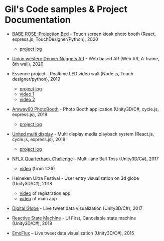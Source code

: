 # Gil's Code samples & Project Documentation

* [BABE ROSE-Projection Bed](BABEROSE/) - Touch screen kiosk photo booth (React, express.js, TouchDesigner/Python), 2020
    * [project log](https://drive.google.com/open?id=1UpzV4eSG3WeJ0lvu2N6QV35moPl6eFwikoFQZV6edZg)
    
* [Union western Denver Nuggets AR](nugget-ar/) - Web based AR (Web AR, A-frame, 8th wall), 2020

* Essence project - Realtime LED video wall (Node.js, Touch designer/python), 2019

    * [project log](https://drive.google.com/open?id=1dsEI2v1vZrTXvmbCBxExUh23aZrkQo7WdQchOv7N3ck)
    * [video 1](https://drive.google.com/open?id=11MumIRb6HgVxupz3T0e6cssCEh3I7u_q)
    * [video 2](https://drive.google.com/open?id=1oavkfJSVN0g8lPlVbC-tNSsl7w_IpUyN)

* [Amway60 PhotoBooth](amway/) - Photo Booth application (Unity3D/C#, cycle.js, express.js), 2019
    * [project log](https://drive.google.com/open?id=1_FNLEkTlt3Qpxq4VonpHcFzoK1tS_w1LoUaZiastDMk)

* [United multi display](united/) - Multi display media playback system (React.js, cycle.js, express.js), 2018
    
    * [project log](https://drive.google.com/open?id=1RMOwY5s3ULXyCe8iuEjn6LlHoBPlGxM3L5q5pxPObfI)


* [NFLX Quarterback Challenge](https://github.com/sendtogil/qb_challenge) - Multi-lane Ball Toss (Unity3D/C#), 2017

    * [video](https://drive.google.com/file/d/1S7QU8KGrZdbWbVP9blg0eZ18B8zLH9Gi/view) (from 1:26)

* Heineken Ultra Festival - User entry visualization on 3d globe (Unity3D/C#), 2018

    * [video](https://drive.google.com/file/d/1_lOQdqi0DFiU484zocknd3g7_Bb_1q0z/view) of registration app
    * [video](https://drive.google.com/file/d/1Y4Jm9JhzeiH7oPcrZJmUEdBHkizNMnC2/view) of main app  

* [Digital Globe](https://github.com/sendtogil/M1_data_globe) - Live tweet data visualization (Unity3D/C#), 2017

* [Reactive State Machine](https://github.com/sendtogil/RxStateMachine/tree/master/Old) - UI First, Cancelable state machine (Unity3D/C#), 2018

* [EmoFlux](https://github.com/sendtogil/EmoFlux_Processing) – Live tweet data visualization (Unity3D/C#), 2015